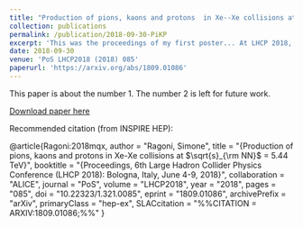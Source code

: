 ```yaml
---
title: "Production of pions, kaons and protons  in Xe--Xe collisions at $\mathbf{\sqrt{{\textit s}_{\mathbf{\rm \mathbf{NN}}}}=5.44} \text{ TeV}"
collection: publications
permalink: /publication/2018-09-30-PiKP
excerpt: 'This was the proceedings of my first poster... At LHCP 2018, Bologna.'
date: 2018-09-30
venue: 'PoS LHCP2018 (2018) 085'
paperurl: 'https://arxiv.org/abs/1809.01086'
---
```

This paper is about the number 1. The number 2 is left for future work.

[Download paper here](https://arxiv.org/abs/1809.01086)

Recommended citation (from INSPIRE HEP): 

@article{Ragoni:2018mqx,
      author         = "Ragoni, Simone",
      title          = "{Production of pions, kaons and protons in Xe-Xe
                        collisions at $\sqrt{s}_{\rm NN}$ = 5.44 TeV}",
      booktitle      = "{Proceedings, 6th Large Hadron Collider Physics
                        Conference (LHCP 2018): Bologna, Italy, June 4-9, 2018}",
      collaboration  = "ALICE",
      journal        = "PoS",
      volume         = "LHCP2018",
      year           = "2018",
      pages          = "085",
      doi            = "10.22323/1.321.0085",
      eprint         = "1809.01086",
      archivePrefix  = "arXiv",
      primaryClass   = "hep-ex",
      SLACcitation   = "%%CITATION = ARXIV:1809.01086;%%"
}
